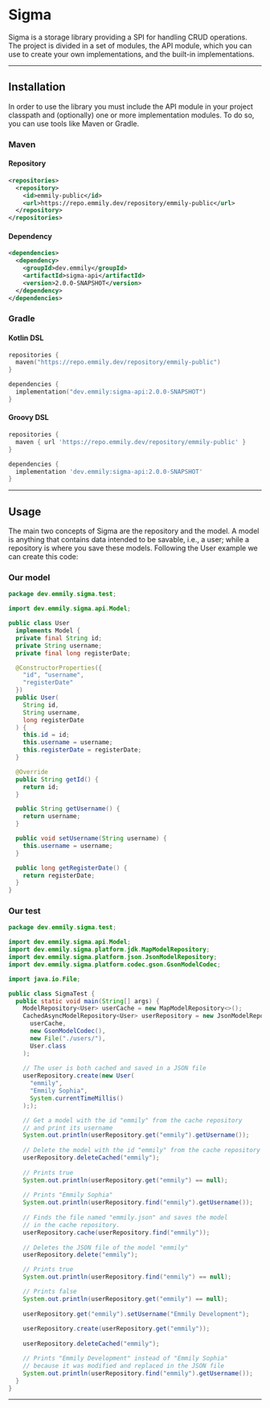 # Sigma

Sigma is a storage library providing a SPI for handling CRUD operations.
The project is divided in a set of modules, the API module, which you can
use to create your own implementations, and the built-in implementations.

-----

## Installation

In order to use the library you must include the API module in your project
classpath and (optionally) one or more implementation modules. To do so,
you can use tools like Maven or Gradle.

### Maven

#### Repository

```xml
<repositories>
  <repository>
    <id>emmily-public</id>
    <url>https://repo.emmily.dev/repository/emmily-public</url>
  </repository>
</repositories>
```
#### Dependency

```xml
<dependencies>
  <dependency>
    <groupId>dev.emmily</groupId>
    <artifactId>sigma-api</artifactId>
    <version>2.0.0-SNAPSHOT</version>
  </dependency>
</dependencies>
```

### Gradle

#### Kotlin DSL

```kotlin
repositories {
  maven("https://repo.emmily.dev/repository/emmily-public")
}

dependencies {
  implementation("dev.emmily:sigma-api:2.0.0-SNAPSHOT")  
}
```

#### Groovy DSL

```groovy
repositories {
  maven { url 'https://repo.emmily.dev/repository/emmily-public' }
}

dependencies {
  implementation 'dev.emmily:sigma-api:2.0.0-SNAPSHOT'
}
```

----

## Usage

The main two concepts of Sigma are the repository and the model. A model
is anything that contains data intended to be savable, i.e., a user; while
a repository is where you save these models. Following the User example
we can create this code:

### Our model

```java
package dev.emmily.sigma.test;

import dev.emmily.sigma.api.Model;

public class User
  implements Model {
  private final String id;
  private String username;
  private final long registerDate;

  @ConstructorProperties({
    "id", "username",
    "registerDate"
  })
  public User(
    String id,
    String username,
    long registerDate
  ) {
    this.id = id;
    this.username = username;
    this.registerDate = registerDate;
  }

  @Override
  public String getId() {
    return id;
  }

  public String getUsername() {
    return username;
  }

  public void setUsername(String username) {
    this.username = username;
  }

  public long getRegisterDate() {
    return registerDate;
  }
}
```

### Our test

```java
package dev.emmily.sigma.test;

import dev.emmily.sigma.api.Model;
import dev.emmily.sigma.platform.jdk.MapModelRepository;
import dev.emmily.sigma.platform.json.JsonModelRepository;
import dev.emmily.sigma.platform.codec.gson.GsonModelCodec;

import java.io.File;

public class SigmaTest {
  public static void main(String[] args) {
    ModelRepository<User> userCache = new MapModelRepository<>();
    CachedAsyncModelRepository<User> userRepository = new JsonModelRepository<>(
      userCache,
      new GsonModelCodec(),
      new File("./users/"),
      User.class
    );
    
    // The user is both cached and saved in a JSON file
    userRepository.create(new User(
      "emmily",
      "Emmily Sophia",
      System.currentTimeMillis()
    ););

    // Get a model with the id "emmily" from the cache repository
    // and print its username
    System.out.println(userRepository.get("emmily").getUsername());
    
    // Delete the model with the id "emmily" from the cache repository
    userRepository.deleteCached("emmily");
    
    // Prints true
    System.out.println(userRepository.get("emmily") == null);
    
    // Prints "Emmily Sophia"
    System.out.println(userRepository.find("emmily").getUsername());
    
    // Finds the file named "emmily.json" and saves the model
    // in the cache repository.
    userRepository.cache(userRepository.find("emmily"));
    
    // Deletes the JSON file of the model "emmily"
    userRepository.delete("emmily");

    // Prints true
    System.out.println(userRepository.find("emmily") == null);

    // Prints false
    System.out.println(userRepository.get("emmily") == null);
    
    userRepository.get("emmily").setUsername("Emmily Development");
    
    userRepository.create(userRepository.get("emmily"));
    
    userRepository.deleteCached("emmily");

    // Prints "Emmily Development" instead of "Emmily Sophia"
    // because it was modified and replaced in the JSON file
    System.out.println(userRepository.find("emmily").getUsername());
  }
}
```

-----
